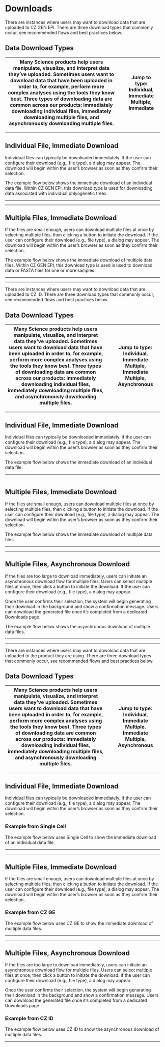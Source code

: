 # Downloads

There are instances where users may want to download data that are uploaded to CZ GEN EPI. There are three download types that commonly occur, see recommended flows and best practices below.

## Data Download Types

| Many Science products help users manipulate, visualize, and interpret data they’ve uploaded. Sometimes users want to download data that have been uploaded in order to, for example, perform more complex analyses using the tools they know best. Three types of downloading data are common across our products: immediately downloading individual files, immediately downloading multiple files, and asynchronously downloading multiple files. |     | **Jump to type:** Individual, Immediate Multiple, Immediate |
| --------------------------------------------------------------------------------------------------------------------------------------------------------------------------------------------------------------------------------------------------------------------------------------------------------------------------------------------------------------------------------------------------------------------------------------------------- | --- | ----------------------------------------------------------- |

---

## Individual File, Immediate Download

Individual files can typically be downloaded immediately. If the user can configure their download (e.g., file type), a dialog may appear. The download will begin within the user’s browser as soon as they confirm their selection.

The example flow below shows the immediate download of an individual data file. Within CZ GEN EPI, this download type is used for downloading data associated with individual phlyogenetic trees.

---

---

## Multiple Files, Immediate Download

If the files are small enough, users can download multiple files at once by selecting multiple files, then clicking a button to initiate the download. If the user can configure their download (e.g., file type), a dialog may appear. The download will begin within the user’s browser as soon as they confirm their selection.

The example flow below shows the immediate download of multiple data files. Within CZ GEN EPI, this download type is used is used to download data or FASTA files for one or more samples.

---

---

There are instances where users may want to download data that are uploaded to CZ ID. There are three download types that commonly occur, see recommended flows and best practices below.

## Data Download Types

| Many Science products help users manipulate, visualize, and interpret data they’ve uploaded. Sometimes users want to download data that have been uploaded in order to, for example, perform more complex analyses using the tools they know best. Three types of downloading data are common across our products: immediately downloading individual files, immediately downloading multiple files, and asynchronously downloading multiple files. |     | **Jump to type:** Individual, Immediate Multiple, Immediate Multiple, Asynchronous |
| --------------------------------------------------------------------------------------------------------------------------------------------------------------------------------------------------------------------------------------------------------------------------------------------------------------------------------------------------------------------------------------------------------------------------------------------------- | --- | ---------------------------------------------------------------------------------- |

---

## Individual File, Immediate Download

Individual files can typically be downloaded immediately. If the user can configure their download (e.g., file type), a dialog may appear. The download will begin within the user’s browser as soon as they confirm their selection.

The example flow below shows the immediate download of an individual data file.

---

---

## Multiple Files, Immediate Download

If the files are small enough, users can download multiple files at once by selecting multiple files, then clicking a button to initiate the download. If the user can configure their download (e.g., file type), a dialog may appear. The download will begin within the user’s browser as soon as they confirm their selection.

The example flow below shows the immediate download of multiple data files.

---

---

## Multiple Files, Asynchronous Download

If the files are too large to download immediately, users can initiate an asynchronous download flow for multiple files. Users can select multiple files at once, then click a button to initiate the download. If the user can configure their download (e.g., file type), a dialog may appear.

Once the user confirms their selection, the system will begin generating their download in the background and show a confirmation message. Users can download the generated file once it’s completed from a dedicated Downloads page.

The example flow below shows the asynchronous download of multiple data files.



---



---

There are instances where users may want to download data that are uploaded to the product they are using. There are three download types that commonly occur, see recommended flows and best practices below.

## Data Download Types

| Many Science products help users manipulate, visualize, and interpret data they’ve uploaded. Sometimes users want to download data that have been uploaded in order to, for example, perform more complex analyses using the tools they know best. Three types of downloading data are common across our products: immediately downloading individual files, immediately downloading multiple files, and asynchronously downloading multiple files. |     | **Jump to type:** Individual, Immediate Multiple, Immediate Multiple, Asynchronous |
| --------------------------------------------------------------------------------------------------------------------------------------------------------------------------------------------------------------------------------------------------------------------------------------------------------------------------------------------------------------------------------------------------------------------------------------------------- | --- | ---------------------------------------------------------------------------------- |

---

## Individual File, Immediate Download

Individual files can typically be downloaded immediately. If the user can configure their download (e.g., file type), a dialog may appear. The download will begin within the user’s browser as soon as they confirm their selection.

### Example from Single Cell

The example flow below uses Single Cell to show the immediate download of an individual data file.

---

---

## Multiple Files, Immediate Download

If the files are small enough, users can download multiple files at once by selecting multiple files, then clicking a button to initiate the download. If the user can configure their download (e.g., file type), a dialog may appear. The download will begin within the user’s browser as soon as they confirm their selection.

### Example from CZ GE

The example flow below uses CZ GE to show the immediate download of multiple data files.

---

---

## Multiple Files, Asynchronous Download

If the files are too large to download immediately, users can initiate an asynchronous download flow for multiple files. Users can select multiple files at once, then click a button to initiate the download. If the user can configure their download (e.g., file type), a dialog may appear.

Once the user confirms their selection, the system will begin generating their download in the background and show a confirmation message. Users can download the generated file once it’s completed from a dedicated Downloads page.

### Example from CZ ID

The example flow below uses CZ ID to show the asynchronous download of multiple data files.

---

